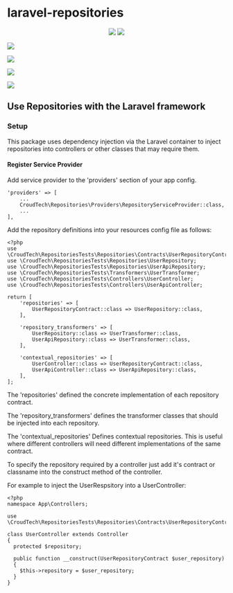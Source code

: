 # laravel-repositories

<p align="center">
    <a href="https://travis-ci.org/CroudSupport/laravel-repositories"><img src="https://travis-ci.org/CroudSupport/laravel-repositories.svg?branch=master"></a>
    <a href="https://packagist.org/packages/croudtech/laravel-repositories"><img src="https://poser.pugx.org/croudtech/laravel-repositories/v/stable"></a></p>
    <a href="https://packagist.org/packages/croudtech/laravel-repositories"><img src="https://poser.pugx.org/croudtech/laravel-repositories/v/unstable"></a></p>
    <a href="https://packagist.org/packages/croudtech/laravel-repositories"><img src="https://poser.pugx.org/croudtech/laravel-repositories/composerlock"></a></p>
    <a href="https://packagist.org/packages/croudtech/laravel-repositories"><img src="https://poser.pugx.org/croudtech/laravel-repositories/license"></a></p>
    <a href="https://packagist.org/packages/croudtech/laravel-repositories"><img src="https://poser.pugx.org/croudtech/laravel-repositories/downloads"></a></p>
</p>

## Use Repositories with the Laravel framework

### Setup

This package uses dependency injection via the Laravel container to inject repositories into controllers or other classes that may require them.

#### Register Service Provider

Add service provider to the 'providers' section of your app config.


```
'providers' => [
    ...
    CroudTech\Repositories\Providers\RepositoryServiceProvider::class,
    ...
],
```

Add the repository definitions into your resources config file as follows:

```
<?php
use \CroudTech\RepositoriesTests\Repositories\Contracts\UserRepositoryContract;
use \CroudTech\RepositoriesTests\Repositories\UserRepository;
use \CroudTech\RepositoriesTests\Repositories\UserApiRepository;
use \CroudTech\RepositoriesTests\Transformers\UserTransformer;
use \CroudTech\RepositoriesTests\Controllers\UserController;
use \CroudTech\RepositoriesTests\Controllers\UserApiController;

return [
    'repositories' => [
        UserRepositoryContract::class => UserRepository::class,
    ],

    'repository_transformers' => [
        UserRepository::class => UserTransformer::class,
        UserApiRepository::class => UserTransformer::class,
    ],

    'contextual_repositories' => [
        UserController::class => UserRepositoryContract::class,
        UserApiController::class => UserApiRepository::class,
    ],
];
```

The 'repositories' defined the concrete implementation of each repository contract.

The 'repository_transformers' defines the transformer classes that should be injected into each repository.

The 'contextual_repositories' Defines contextual repositories. This is useful where different controllers will need different implementations of the same contract.

To specify the repository required by a controller just add it's contract or classname into the construct method of the controller.

For example to inject the UserRespsitory into a UserController:

```
<?php
namespace App\Controllers;

use \CroudTech\RepositoriesTests\Repositories\Contracts\UserRepositoryContract;

class UserController extends Controller
{
  protected $repository;

  public function __construct(UserRepositoryContract $user_repository)
  {
    $this->repository = $user_repository;
  }
}
```
